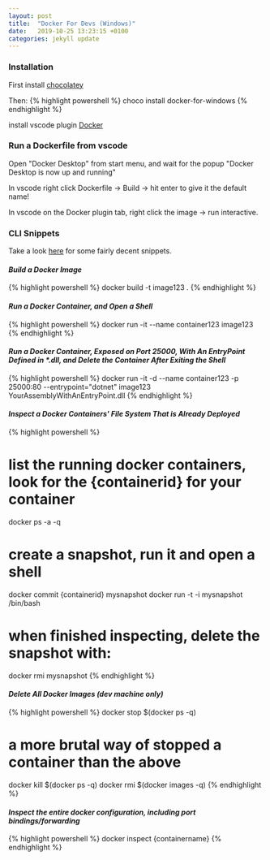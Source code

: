 ```yaml
---
layout: post
title:  "Docker For Devs (Windows)"
date:   2019-10-25 13:23:15 +0100
categories: jekyll update
---
```


### Installation
First install [chocolatey](https://chocolatey.org/install)

Then:
{% highlight powershell %}
choco install docker-for-windows
{% endhighlight %}

install vscode plugin [Docker](https://marketplace.visualstudio.com/items?itemName=ms-azuretools.vscode-docker)

### Run a Dockerfile from vscode
Open "Docker Desktop" from start menu, and wait for the popup "Docker Desktop is now up and running"

In vscode right click Dockerfile -> Build -> hit enter to give it the default name!

In vscode on the Docker plugin tab, right click the image -> run interactive.

### CLI Snippets

Take a look [here](https://github.com/infinityworks/101-Sessions/blob/master/sessions/DockerK8s-100/101/2-Docker/BasicContainers.md) for some fairly decent snippets.

#### _Build a Docker Image_
{% highlight powershell %}
docker build -t image123 .
{% endhighlight %} 

#### _Run a Docker Container, and Open a Shell_
{% highlight powershell %}
docker run -it --name container123 image123
{% endhighlight %} 

#### _Run a Docker Container, Exposed on Port 25000, With An EntryPoint Defined in *.dll, and Delete the Container After Exiting the Shell_
{% highlight powershell %}
docker run -it -d --name container123 -p 25000:80 --entrypoint="dotnet" image123 YourAssemblyWithAnEntryPoint.dll
{% endhighlight %} 

#### _Inspect a Docker Containers' File System That is Already Deployed_
{% highlight powershell %}
# list the running docker containers, look for the {containerid} for your container
docker ps -a -q
# create a snapshot, run it and open a shell
docker commit {containerid} mysnapshot
docker run -t -i mysnapshot /bin/bash
# when finished inspecting, delete the snapshot with:
docker rmi mysnapshot
{% endhighlight %} 

#### _Delete All Docker Images (dev machine only)_
{% highlight powershell %}
docker stop $(docker ps -q)
# a more brutal way of stopped a container than the above
docker kill $(docker ps -q)
docker rmi $(docker images -q)
{% endhighlight %} 

#### _Inspect the entire docker configuration, including port bindings/forwarding_
{% highlight powershell %}
docker inspect {containername}
{% endhighlight %} 